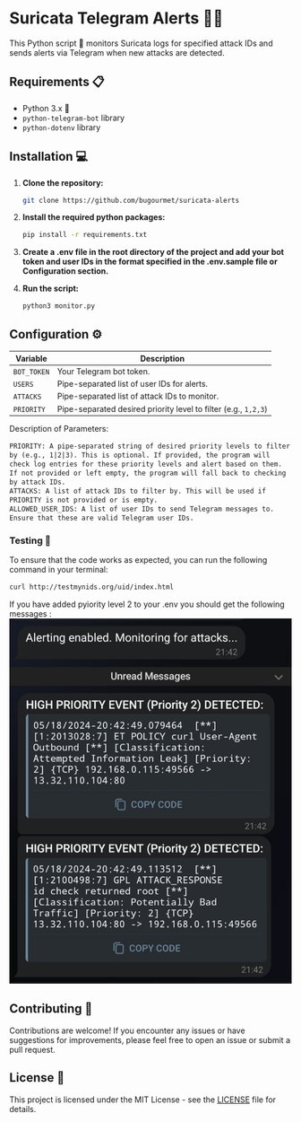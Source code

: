 # Suricata Telegram Alerts 🚨📱

This Python script 🐍 monitors Suricata logs for specified attack IDs and sends alerts via Telegram when new attacks are detected.

## Requirements 📋

- Python 3.x 🐍
- `python-telegram-bot` library
- `python-dotenv` library

## Installation 💻

1. **Clone the repository:**

   ```bash
   git clone https://github.com/bugourmet/suricata-alerts
   ```

2. **Install the required python packages:**

   ```bash
   pip install -r requirements.txt
   ```

3. **Create a .env file in the root directory of the project and add your bot token and user IDs in the format specified in the .env.sample file or Configuration section.**

4. **Run the script:**
   ```bash
   python3 monitor.py
   ```

## Configuration ⚙️

| Variable    | Description                                                     |
| ----------- | --------------------------------------------------------------- |
| `BOT_TOKEN` | Your Telegram bot token.                                        |
| `USERS`     | Pipe-separated list of user IDs for alerts.                     |
| `ATTACKS`   | Pipe-separated list of attack IDs to monitor.                   |
| `PRIORITY`  | Pipe-separated desired priority level to filter (e.g., `1,2,3`) |

Description of Parameters:

    PRIORITY: A pipe-separated string of desired priority levels to filter by (e.g., 1|2|3). This is optional. If provided, the program will check log entries for these priority levels and alert based on them. If not provided or left empty, the program will fall back to checking by attack IDs.
    ATTACKS: A list of attack IDs to filter by. This will be used if PRIORITY is not provided or is empty.
    ALLOWED_USER_IDS: A list of user IDs to send Telegram messages to. Ensure that these are valid Telegram user IDs.

### Testing 🧪

To ensure that the code works as expected, you can run the following command in your terminal:

```bash
curl http://testmynids.org/uid/index.html
```

If you have added pyiority level 2 to your .env you should get the following messages :
![Screen](./images/screen.jpg)

## Contributing 🤝

Contributions are welcome! If you encounter any issues or have suggestions for improvements, please feel free to open an issue or submit a pull request.

## License 📝

This project is licensed under the MIT License - see the [LICENSE](LICENSE) file for details.
